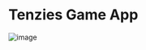 # Tenzies Game App

![image](https://user-images.githubusercontent.com/74674300/194558825-e420dad0-874f-4ac3-9c7a-dd54097700f0.png)

